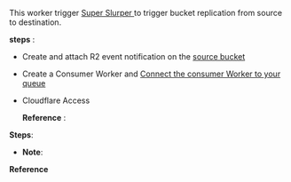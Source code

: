 
This worker trigger [Super Slurper ]([url](https://developers.cloudflare.com/r2/data-migration/super-slurper/)) to trigger bucket replication from source to destination.


**steps** :

- Create and attach R2 event notification on the [source bucket]([url](https://developers.cloudflare.com/r2/buckets/event-notifications/)) 
- Create a Consumer Worker and [Connect the consumer Worker to your queue ]([url](https://developers.cloudflare.com/queues/get-started/#connect-the-consumer-worker-to-your-queue))
- Cloudflare Access

  **Reference** :


 **Steps**:
 


 - **Note**:

  **Reference** 



